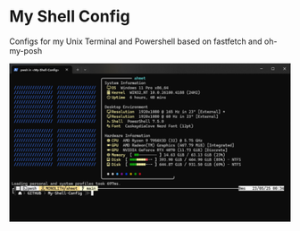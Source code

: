 # My Shell Config
Configs for my Unix Terminal and Powershell based on fastfetch and oh-my-posh

![Preview](screenshot.png)
